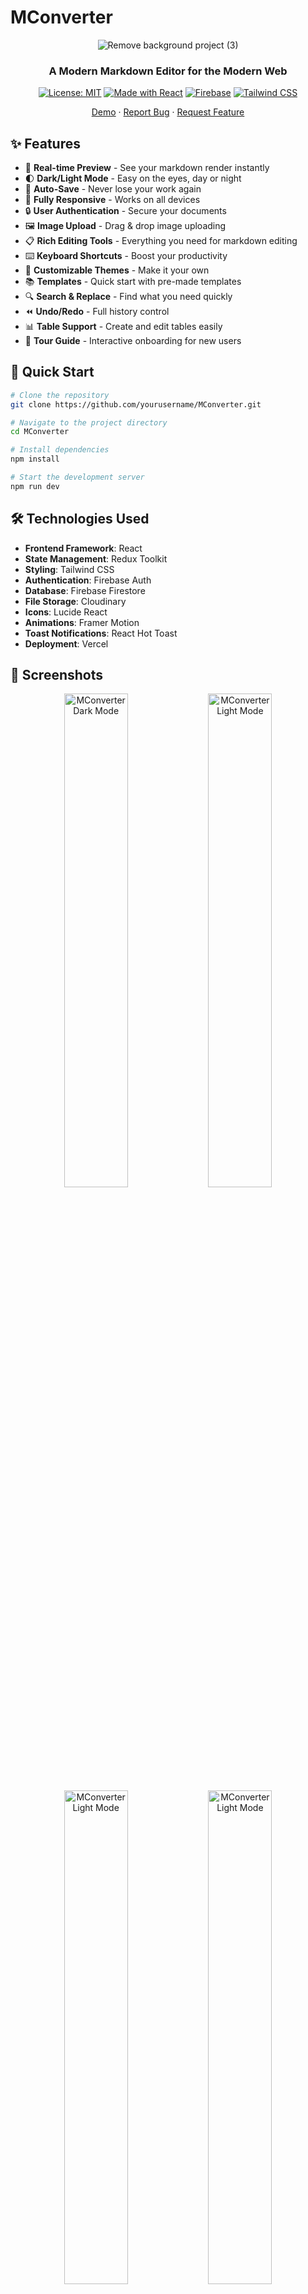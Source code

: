 # MConverter

<div align="center">
  
![Remove background project (3)](https://github.com/user-attachments/assets/4fede922-949e-407e-afb1-50c6710f6fc1)

### A Modern Markdown Editor for the Modern Web

[![License: MIT](https://img.shields.io/badge/License-MIT-blue.svg)](https://opensource.org/licenses/MIT)
[![Made with React](https://img.shields.io/badge/Made%20with-React-61DAFB?logo=react&logoColor=white)](https://reactjs.org)
[![Firebase](https://img.shields.io/badge/Firebase-Ready-FFCA28?logo=firebase&logoColor=white)](https://firebase.google.com)
[![Tailwind CSS](https://img.shields.io/badge/Tailwind%20CSS-Ready-06B6D4?logo=tailwind-css&logoColor=white)](https://tailwindcss.com)

[Demo](https://mconverter.vercel.app) · [Report Bug](https://github.com/yourusername/MConverter/issues) · [Request Feature](https://github.com/yourusername/MConverter/issues)

</div>

## ✨ Features

- 📝 **Real-time Preview** - See your markdown render instantly
- 🌓 **Dark/Light Mode** - Easy on the eyes, day or night
- 💾 **Auto-Save** - Never lose your work again
- 📱 **Fully Responsive** - Works on all devices
- 🔒 **User Authentication** - Secure your documents
- 🖼️ **Image Upload** - Drag & drop image uploading
- 📋 **Rich Editing Tools** - Everything you need for markdown editing
- ⌨️ **Keyboard Shortcuts** - Boost your productivity
- 🎨 **Customizable Themes** - Make it your own
- 📚 **Templates** - Quick start with pre-made templates
- 🔍 **Search & Replace** - Find what you need quickly
- ⏪ **Undo/Redo** - Full history control
- 📊 **Table Support** - Create and edit tables easily
- 🚀 **Tour Guide** - Interactive onboarding for new users

## 🚀 Quick Start

```bash
# Clone the repository
git clone https://github.com/yourusername/MConverter.git

# Navigate to the project directory
cd MConverter

# Install dependencies
npm install

# Start the development server
npm run dev
```

## 🛠️ Technologies Used

- **Frontend Framework**: React
- **State Management**: Redux Toolkit
- **Styling**: Tailwind CSS
- **Authentication**: Firebase Auth
- **Database**: Firebase Firestore
- **File Storage**: Cloudinary
- **Icons**: Lucide React
- **Animations**: Framer Motion
- **Toast Notifications**: React Hot Toast
- **Deployment**: Vercel

## 📸 Screenshots

<div align="center">
<img src="https://github.com/user-attachments/assets/a77dfe1d-e5b0-4a09-9602-5add7c7d738e" alt="MConverter Dark Mode" width="45%">
<img src="https://github.com/user-attachments/assets/8384a786-9460-4985-9d45-91d03c2f2193" alt="MConverter Light Mode" width="45%">
<img src="https://github.com/user-attachments/assets/c3eb6852-1611-401f-ae12-96625a67c3ad" alt="MConverter Light Mode" width="45%">
<img src="https://github.com/user-attachments/assets/9b13db87-3579-4da3-8615-bb99fa41bd5a" alt="MConverter Light Mode" width="45%">
</div>

## 🌟 Key Features Explained

### Rich Text Editor
- Complete markdown syntax support
- Real-time preview
- Syntax highlighting
- Image uploading
- Table support

### User Experience
- Interactive tour guide for new users
- Customizable interface
- Responsive design for all devices
- Keyboard shortcuts
- Search functionality

### Document Management
- Auto-saving
- Document organization
- Template system
- Import/Export options

## 🤝 Contributing

Contributions are what make the open source community such an amazing place to learn, inspire, and create. Any contributions you make are **greatly appreciated**.

1. Fork the Project
2. Create your Feature Branch (`git checkout -b feature/AmazingFeature`)
3. Commit your Changes (`git commit -m 'Add some AmazingFeature'`)
4. Push to the Branch (`git push origin feature/AmazingFeature`)
5. Open a Pull Request

## 📜 License

Distributed under the MIT License. See `LICENSE` for more information.

## 👥 Authors

- Aashutosh Soni - [GitHub](https://github.com/aashusoni22)

## 🙏 Acknowledgments

- [React](https://reactjs.org/)
- [Tailwind CSS](https://tailwindcss.com/)
- [Firebase](https://firebase.google.com/)
- [Lucide Icons](https://lucide.dev/)
- [Framer Motion](https://www.framer.com/motion/)

---
<div align="center">
Made with ❤️ by Aashutosh Soni
</div>
